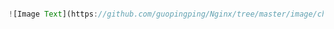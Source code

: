 ```javaScript

![Image Text](https://github.com/guopingping/Nginx/tree/master/image/chapter.png)
```
